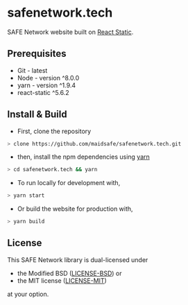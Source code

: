 # safenetwork.tech
SAFE Network website built on [React Static](https://github.com/nozzle/react-static).

## Prerequisites
* Git - latest
* Node - version ^8.0.0
* yarn - version ^1.9.4
* react-static ^5.6.2


## Install & Build

* First, clone the repository
```bash
> clone https://github.com/maidsafe/safenetwork.tech.git
```

* then, install the npm dependencies using [yarn](https://yarnpkg.com/lang/en/)
```bash
> cd safenetwork.tech && yarn
```

* To run locally for development with,
```bash
> yarn start
```

* Or build the website for production with,
```bash
> yarn build
```

## License

This SAFE Network library is dual-licensed under

* the Modified BSD ([LICENSE-BSD](https://opensource.org/licenses/BSD-3-Clause)) or
* the MIT license ([LICENSE-MIT](http://opensource.org/licenses/MIT))

at your option.
